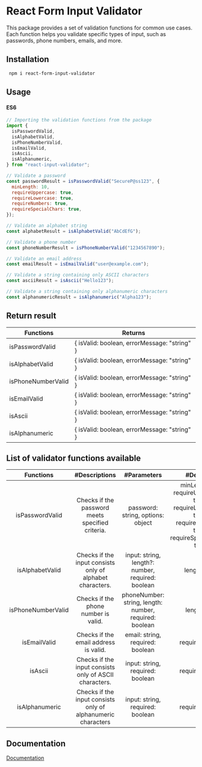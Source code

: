 # React Form Input Validator

This package provides a set of validation functions for common use cases. Each function helps you validate specific types of input, such as passwords, phone numbers, emails, and more.

## Installation

```bash
 npm i react-form-input-validator

```

## Usage

#### ES6

```javascript
// Importing the validation functions from the package
import {
  isPasswordValid,
  isAlphabetValid,
  isPhoneNumberValid,
  isEmailValid,
  isAscii,
  isAlphanumeric,
} from "react-input-validator";

// Validate a password
const passwordResult = isPasswordValid("SecureP@ss123", {
  minLength: 10,
  requireUppercase: true,
  requireLowercase: true,
  requireNumbers: true,
  requireSpecialChars: true,
});

// Validate an alphabet string
const alphabetResult = isAlphabetValid("AbCdEfG");

// Validate a phone number
const phoneNumberResult = isPhoneNumberValid("1234567890");

// Validate an email address
const emailResult = isEmailValid("user@example.com");

// Validate a string containing only ASCII characters
const asciiResult = isAscii("Hello123");

// Validate a string containing only alphanumeric characters
const alphanumericResult = isAlphanumeric("Alpha123");
```

## Return result

| Functions          | Returns                                      |
| ------------------ | -------------------------------------------- |
| isPasswordValid    | { isValid: boolean, errorMessage: "string" } |
| isAlphabetValid    | { isValid: boolean, errorMessage: "string" } |
| isPhoneNumberValid | { isValid: boolean, errorMessage: "string" } |
| isEmailValid       | { isValid: boolean, errorMessage: "string" } |
| isAscii            | { isValid: boolean, errorMessage: "string" } |
| isAlphanumeric     | { isValid: boolean, errorMessage: "string" } |

## List of validator functions available

|     Functions      |                        #Descriptions                         |                      #Parameters                       |                                                   #Defaults                                                   |
| :----------------: | :----------------------------------------------------------: | :----------------------------------------------------: | :-----------------------------------------------------------------------------------------------------------: |
|  isPasswordValid   |       Checks if the password meets specified criteria.       |           password: string, options: object            | minLength: 8, requireUppercase: true, requireLowercase: true, requireNumbers: true, requireSpecialChars: true |
|  isAlphabetValid   |  Checks if the input consists only of alphabet characters.   |   input: string, length?: number, required: boolean    |                                                 length: null                                                  |
| isPhoneNumberValid |             Checks if the phone number is valid.             | phoneNumber: string, length: number, required: boolean |                                                  length: 10                                                   |
|    isEmailValid    |            Checks if the email address is valid.             |            email: string, required: boolean            |                                                required: false                                                |
|      isAscii       |    Checks if the input consists only of ASCII characters.    |            input: string, required: boolean            |                                                required: false                                                |
|   isAlphanumeric   | Checks if the input consists only of alphanumeric characters |            input: string, required: boolean            |                                                required: false                                                |

## Documentation

[Documentation](https://github.com/Lovejotsaini/react-input-validator)
